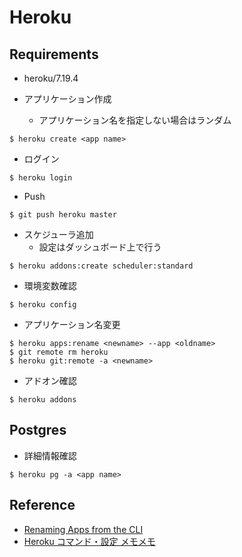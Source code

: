 # Heroku
## Requirements
- heroku/7.19.4


- アプリケーション作成
    - アプリケーション名を指定しない場合はランダム
```
$ heroku create <app name>
```

- ログイン
```
$ heroku login
```

- Push
```
$ git push heroku master
```

- スケジューラ追加
    - 設定はダッシュボード上で行う
```
$ heroku addons:create scheduler:standard
```

- 環境変数確認
```
$ heroku config
```

- アプリケーション名変更
```
$ heroku apps:rename <newname> --app <oldname>
$ git remote rm heroku
$ heroku git:remote -a <newname>
```


- アドオン確認
```
$ heroku addons
```

## Postgres
- 詳細情報確認
```
$ heroku pg -a <app name>
```

## Reference
- [Renaming Apps from the CLI](https://devcenter.heroku.com/articles/renaming-apps)
- [Heroku コマンド・設定 メモメモ](https://qiita.com/pugiemonn/items/0e69b7a29a384b356e65)